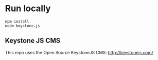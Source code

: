 # Run locally

    npm install
    node keystone.js

## Keystone JS CMS

This repo uses the Open Source KeystoneJS CMS: http://keystonejs.com/


